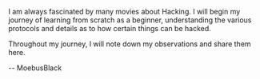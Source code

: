I am always fascinated by many movies about Hacking.
I will begin my journey of learning from scratch as a beginner, understanding the various protocols and details as to how certain things can be hacked.

Throughout my journey, I will note down my observations and share them here.

-- MoebusBlack
